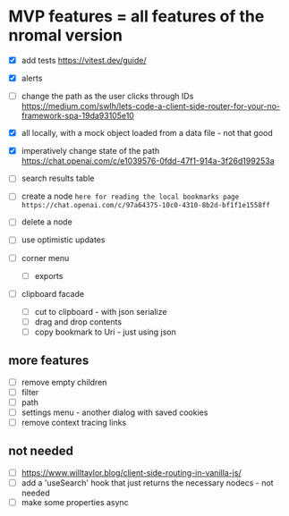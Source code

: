 

# MVP features = all features of the nromal version

- [x] add tests https://vitest.dev/guide/

- [x] alerts
- [ ] change the path as the user clicks through IDs https://medium.com/swlh/lets-code-a-client-side-router-for-your-no-framework-spa-19da93105e10

- [x] all locally, with a mock object loaded from a data file - not that good
- [x] imperatively change state of the path https://chat.openai.com/c/e1039576-0fdd-47f1-914a-3f26d199253a
- [ ] search results table
- [ ] create a node
`
here for reading the local bookmarks page
https://chat.openai.com/c/97a64375-10c0-4310-8b2d-bf1f1e1558ff
`
- [ ] delete a node
- [ ] use optimistic updates
- [ ] corner menu 
  - [ ] exports

- [ ] clipboard facade
  - [ ] cut to clipboard - with json serialize
  - [ ] drag and drop contents
  - [ ] copy bookmark to Uri - just using json

## more features
- [ ] remove empty children
- [ ] filter
- [ ] path
- [ ] settings menu - another dialog with saved cookies
- [ ] remove context tracing links

## not needed
- [ ] https://www.willtaylor.blog/client-side-routing-in-vanilla-js/
- [ ] add a 'useSearch' hook that just returns the necessary nodecs - not needed
- [ ] make some properties async
